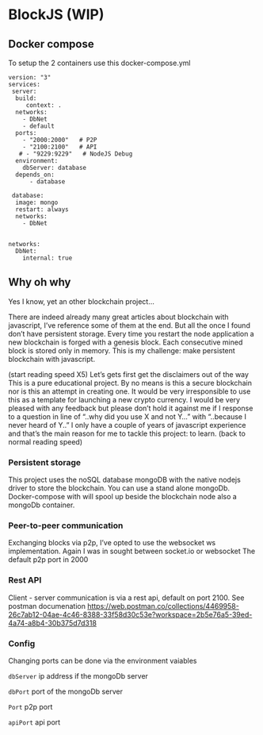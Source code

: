 # BlockJS (WIP)

## Docker compose ##
To setup the 2 containers use this docker-compose.yml
```
version: "3"
services:
 server:
  build: 
     context: .
  networks:
    - DbNet
    - default
  ports:
    - "2000:2000"   # P2P
    - "2100:2100"   # API
   # - "9229:9229"   # NodeJS Debug
  environment:
    dbServer: database
  depends_on: 
      - database
    
 database:
  image: mongo
  restart: always
  networks:
    - DbNet


networks: 
  DbNet:
    internal: true
```

## Why oh why ##
Yes I know, yet an other blockchain project…

There are indeed already many great articles about blockchain with javascript, I’ve reference some of them at the end. But all the once I found don’t have persistent storage. Every time you restart the node application a new blockchain is forged with a genesis block. Each consecutive mined block is stored only in memory. This is my challenge: make persistent blockchain with javascript.


(start reading speed X5)
Let’s gets first get  the disclaimers out of the way
This is a pure educational project. By no means is this a secure blockchain nor is this an attempt in creating one.
It would be very irresponsible to use this as a template for launching a new crypto currency.
I would be very pleased with any feedback but please don’t hold it against me if I response to a question in line of “..why did you use X and not Y…” with “..because I never heard of Y..”
I only have a couple of years of javascript experience and that’s the main reason for me to tackle this project: to learn.
(back to normal reading speed)

### Persistent storage ###
This project uses the noSQL database mongoDB with the native nodejs driver to store the blockchain.
You can use a stand alone mongoDb. Docker-compose with will spool up beside the blockchain node also a mongoDb container.

### Peer-to-peer communication ###
Exchanging blocks via p2p, I’ve opted to use the websocket ws implementation. Again I was in sought between socket.io or websocket 
The default p2p port in 2000

### Rest API ###
Client - server communication is via a rest api, default on port 2100.
See postman documenation https://web.postman.co/collections/4469958-26c7ab12-04ae-4c46-8388-33f58d30c53e?workspace=2b5e76a5-39ed-4a74-a8b4-30b375d7d318

### Config ###
Changing ports can be done via the environment vaiables

`dbServer`  ip address if the mongoDb server

`dbPort` 	  port of the mongoDb server

`Port`      p2p port

`apiPort`   api port


